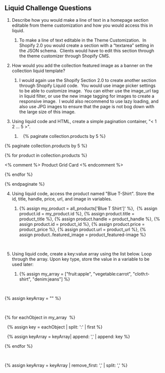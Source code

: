 
<h2>Liquid Challenge Questions</h2>

<ol>
    <li>
        <p>Describe how you would make a line of text in a homepage section editable from theme customization and how you would access this in liquid.</p>
        <ol>
            <li>
                <p>To make a line of text editable in the Theme Customization. &nbsp;In Shopify 2.0 you would create a section with a &ldquo;textarea&rdquo; setting in the JSON schema. &nbsp;Clients would have to edit this section through the theme customizer through Shopify CMS.</p>
            </li>
        </ol>
    </li>
    <li>
        <p>How would you add the collection featured image as a banner on the collection liquid template?</p>
        <ol>
            <li>
                <p>I would again use the Shopify Section 2.0 to create another section through Shopify Liquid code. &nbsp;You would use image picker settings to be able to customize image. &nbsp;You can either use the image_url tag in liquid filter, or use the new image tagging for images to create a responsive image. &nbsp;I would also recommend to use lazy loading, and also use JPG images to ensure that the page is not bog down with the large size of this image. &nbsp;</p>
            </li>
        </ol>
    </li>
    <li>
        <p>Using liquid code and HTML, create a simple pagination container, &quot;&lt; 1 2 ... 5 &gt;&quot;.</p>
        <ol>
            <li>
                <p>&nbsp; &nbsp;{% paginate collection.products by 5 %}</p>
            </li>
        </ol>
    </li>
</ol>
<p> {% paginate collection.products by 5 %}</p>
<p>   {% for product in collection.products %}</p>
<p>		<% comment %> Product Grid Card <% endcomment %></p>
    <p>   {% endfor %} </p>
<p>  {% endpaginate %}</p>
<ol start="4">
    <li>
        <p>Using liquid code, access the product named &quot;Blue T-Shirt&quot;. Store the id, title, handle, price, url, and image in variables.</p>
        <ol>
            <li>
                <p>{% assign my_product = all_products[&apos;Blue T Shirt&apos;]&apos; %}, &nbsp;{% assign product.id = my_product.id %}, {% assign product.title = product_title %}, {% assign product.handle = product_handle %}, {% assign product.id = product_id %}, {% assign product.price = product_price %}, {% assign product.url = product_url %}, {% assign product..featured_image = product_featured-image %}</p>
            </li>
        </ol>
    </li>
</ol>
<p><br></p>
<ol start="5">
    <li>
        <p>Using liquid code, create a key:value array using the list below. Loop through the array. Upon key type, store the value in a variable to be used later:</p>
        <ol>
            <li>
                <p>{% assign my_array = [&quot;fruit:apple&quot;, &quot;vegetable:carrot&quot;, &quot;cloth:t-shirt&quot;, &quot;denim:jeans&quot;] %}</p>
            </li>
        </ol>
    </li>
</ol>
<p><br></p>
<p>{% assign keyArray = &quot;&quot; %}</p>
<p><br></p>
<p>{% for eachObject in my_array &nbsp;%}</p>
<p>&nbsp; {% assign key = eachObject | split: &apos;:&apos; | first %}</p>
<p>&nbsp; {% assign keyArray = keyArray| append: &apos;,&apos; | append: key %}</p>
<p>{% endfor %}</p>
<p><br></p>
<p>{% assign keyArray = keyArray | remove_first: &apos;,&apos; | split: &apos;,&apos; %}</p>

